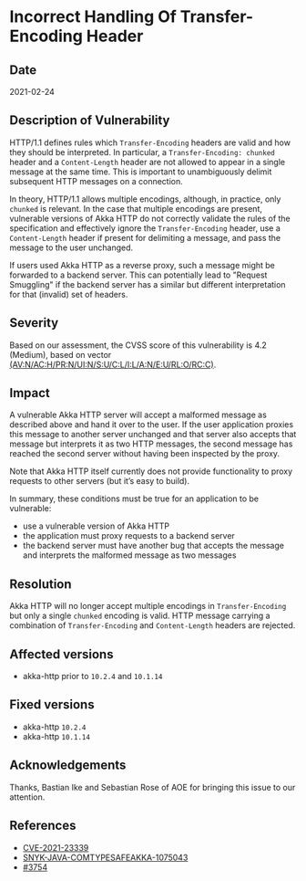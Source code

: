 # Incorrect Handling Of Transfer-Encoding Header

## Date

2021-02-24

## Description of Vulnerability

HTTP/1.1 defines rules which `Transfer-Encoding` headers are valid and how they should be interpreted.
In particular, a `Transfer-Encoding: chunked` header and a `Content-Length` header are not allowed to appear in a single message at the same time.
This is important to unambiguously delimit subsequent HTTP messages on a connection.

In theory, HTTP/1.1 allows multiple encodings, although, in practice, only `chunked` is relevant.
In the case that multiple encodings are present, vulnerable versions of Akka HTTP do not correctly validate the rules of the specification and effectively ignore the `Transfer-Encoding` header, use a `Content-Length` header if present for delimiting a message, and pass the message to the user unchanged.

If users used Akka HTTP as a reverse proxy, such a message might be forwarded to a backend server.
This can potentially lead to "Request Smuggling" if the backend server has a similar but different interpretation for that (invalid) set of headers.

## Severity

Based on our assessment, the CVSS score of this vulnerability is 4.2 (Medium), based on vector [(AV:N/AC:H/PR:N/UI:N/S:U/C:L/I:L/A:N/E:U/RL:O/RC:C)](https://nvd.nist.gov/vuln-metrics/cvss/v3-calculator?vector=AV:N/AC:H/PR:N/UI:N/S:U/C:L/I:L/A:N/E:U/RL:O/RC:C&version=3.1).

## Impact

A vulnerable Akka HTTP server will accept a malformed message as described above and hand it over to the user.
If the user application proxies this message to another server unchanged and that server also accepts that message but interprets it as two HTTP messages, the second message has reached the second server without having been inspected by the proxy.

Note that Akka HTTP itself currently does not provide functionality to proxy requests to other servers (but it’s easy to build).

In summary, these conditions must be true for an application to be vulnerable:

* use a vulnerable version of Akka HTTP
* the application must proxy requests to a backend server
* the backend server must have another bug that accepts the message and interprets the malformed message as two messages

## Resolution

Akka HTTP will no longer accept multiple encodings in `Transfer-Encoding` but only a single `chunked` encoding is valid.
HTTP message carrying a combination of `Transfer-Encoding` and `Content-Length` headers are rejected.

## Affected versions

* akka-http prior to `10.2.4` and  `10.1.14`

## Fixed versions

* akka-http `10.2.4`
* akka-http `10.1.14`

## Acknowledgements

Thanks, Bastian Ike and Sebastian Rose of AOE for bringing this issue to our attention.

## References

* [CVE-2021-23339](https://cve.mitre.org/cgi-bin/cvename.cgi?name=CVE-2021-23339)
* [SNYK-JAVA-COMTYPESAFEAKKA-1075043](https://snyk.io/vuln/SNYK-JAVA-COMTYPESAFEAKKA-1075043)
* [#3754](https://github.com/akka/akka-http/pull/3754)
